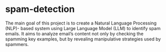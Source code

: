 # spam-detection
The main goal of this project is to create a Natural Language Processing (NLP)- based system using Large Language Model (LLM) to identify spam emails. It aims to analyze email’s content not only by checking the spamming key examples, but by revealing manipulative strategies used by spammers. 
